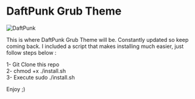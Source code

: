 # DaftPunk Grub Theme

![DaftPunk](https://i.imgur.com/2ReFnGp.png)

This is where DaftPunk Grub Theme will be. Constantly updated so keep coming back. I included a script that makes installing much easier, just follow steps below :<br />

1- Git Clone this repo<br />
2- chmod +x ./install.sh<br />
3- Execute sudo ./install.sh<br />

Enjoy ;)
